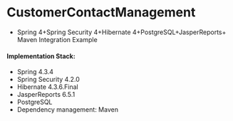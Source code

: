 
# CustomerContactManagement
* Spring 4+Spring Security 4+Hibernate 4+PostgreSQL+JasperReports+ Maven Integration Example

#### Implementation Stack:

* Spring  4.3.4
* Spring Security 4.2.0
* Hibernate 4.3.6.Final
* JasperReports 6.5.1
* PostgreSQL
* Dependency management: Maven




